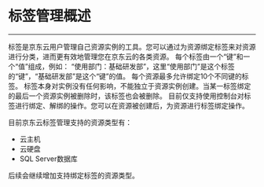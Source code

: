 # 标签管理概述
------

标签是京东云用户管理自己资源实例的工具。您可以通过为资源绑定标签来对资源进行分类，进而更有效地管理您在京东云的各类资源。
每个标签由一个“键”和一个“值”组成，例如： “使用部门：基础研发部”，这里“使用部门”是这个标签的“键”，“基础研发部”是这个“键”的值。
每个资源最多允许绑定10个不同键的标签。
标签本身对实例没有任何影响，不能独立于资源实例创建。当某一标签绑定的最后一个资源实例被删除时，该标签也会被删除。
目前仅支持使用控制台对标签进行绑定、解绑的操作。您可以在资源被创建后，为资源进行标签绑定操作。

目前京东云标签管理支持的资源类型有：

 - 云主机
 - 云硬盘
 - SQL Server数据库

后续会继续增加支持绑定标签的资源类型。

